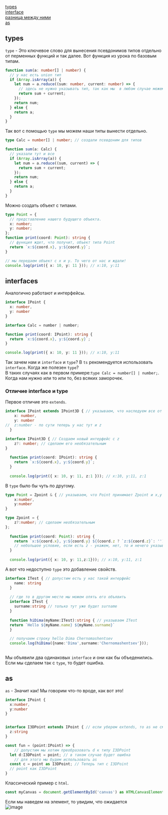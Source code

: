 [types]()<br>
[interface]()<br>
[разница между ними]()<br>
[as]()<br>

## types

`type` - Это ключевое слово для вынесения псевдонимов типов отдельно от перменных функций и так далее. Вот функция из урока по базовым типам.

```ts
function sum(a: number[] | number) {
  // у нас есть union тип
  if (Array.isArray(a)) {
    let num = a.reduce((sum: number, current: number) => {
      // здесь не нужно указывать тип, так как мы  в любом случае можем получить только number
      return sum + current;
    });
    return num;
  } else {
    return a;
  }
}
```

Так вот с помощью `type` мы можем наши типы вынести отдельно.

```ts
type Calc = number[] | number; // создали псевдоним для типов

function sum(a: Calc) {
  // указали тут и все
  if (Array.isArray(a)) {
    let num = a.reduce((sum, current) => {
      return sum + current;
    });
    return num;
  } else {
    return a;
  }
}
```

Можно создать объект с типами.

```ts
type Point = {
  // представление нашего будущего объекта.
  x: number;
  y: number;
};
function print(coord: Point): string {
  // функция ждет, что получит, объект типа Point
  return `x:${coord.x}, y:${coord.y}`;
}

// мы передаем объект с x и y. То чего от нас и ждали!
console.log(print({ x: 10, y: 11 })); // x:10, y:11
```

## interfaces
Аналогично работают и интерфейсы.
```ts
interface IPoint {
  x: number,
  y: number
}

interface Calc = number | number;

function print(coord: IPoint): string {
  return `x:${coord.x}, y:${coord.y}`;
}

console.log(print({ x: 10, y: 11 })); // x:10, y:11
```
Так зачем нам и `interface` и `type`?
В `ts` рекомендуется использовать `interface`.
Когда же полезен `type`?<br>
В таких случаях как в первом примере:`type Calc = number[] | number;`. Когда нам нужно или то или то, без всяких заморочек.
### Отличие interface и type
Первое отличие это `extends`.
```ts
interface IPoint extends IPoint3D { // указываем, что наследуем все от IPoint3D
    x: number,
    y: number
//  z:number - по сути теперь у нас тут и z
  }

interface IPoint3D { // Создаем новый интерфейс с z
    z?: number; // сделаем его необязательным
}
  
  function print(coord: IPoint): string { 
    return `x:${coord.x}, y:${coord.y}`;
  }
  
  console.log(print({ x: 10, y: 11, z:1 })); // x:10, y:11, z:1
```
В `type` было бы чуть по другому.
```ts
type Point = Zpoint & { // указываем, что Point принимает Zpoint и x,y используем &
    x:number,
    y:number
}

type Zpoint = {
    z?:number; // сделаем необязательным
};
  
  function print(coord: Point): string { 
    return `x:${coord.x}, y:${coord.y} ${(coord.z ? `z:${coord.z}`: '')}`; 
    // небольшое условие, если есть z - укажем, нет, то и нечего указывать.
  }
  
  console.log(print({ x: 10, y: 11,z:1})); // x:10, y:11, z:1

```
А вот что недоступно `type` это добавление свойств.
```ts
interface ITest { // допустим есть у нас такой интерфейс
    name: string
  }
  
  // где то в другом месте мы можем опять его объявить
  interface ITest { 
    surname:string // только тут уже будет surname
  }
  
  function hiDima(myName:ITest):string { // указываем ITest
  return `Hello ${myName.name} ${myName.surname}`
  }

  // получаем строку hello Dima Chernomashentsev
  console.log(hiDima({name:'Dima',surname:'Chernomashentsev'}));
  
```
Мы объявили два одинаковых `interface` и они как бы объеденились. Если мы сделаем так с `type`, то будет ошибка.
## as
`as` - Значит как! Мы говорим что-то вроде, как вот это!
```ts
interface IPoint {
  x:number,
  y:number
}


interface I3DPoint extends IPoint { // если уберем extends, то as не сможем использовать
  z:string
}

const fun = (point:IPoint) => {
    // допустим мы хотим преобразовать d к типу I3DPoint
  let d:I3DPoint = point; // в таком случае будет ошибка
    // для этого мы будем использовать as
  const c = point as I3DPoint; // Теперь тип c I3DPoint
  // point как I3DPoint
}
```
Классический пример с `html`.
```ts
const myCanvas = document.getElementById('canvas') as HTMLCanvasElement; 
```
Если мы наведем на элемент, то увидим, что ожидается<br>
![image](https://user-images.githubusercontent.com/70824286/174643986-7173df44-9fd0-48c1-8205-2459f1c5c496.png)<br>

